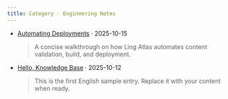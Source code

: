 ```yaml
---
title: Category · Engineering Notes
---
```


- [Automating Deployments](/en/content/automation/) · 2025-10-15
  > A concise walkthrough on how Ling Atlas automates content validation, build, and deployment.

- [Hello, Knowledge Base](/en/content/hello-world/) · 2025-10-12
  > This is the first English sample entry. Replace it with your content when ready.
